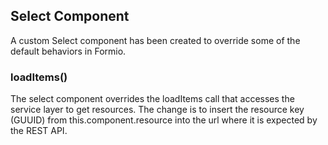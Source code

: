 ## Select Component

A custom Select component has been created to override some of the default behaviors in Formio.

### loadItems()
The select component overrides the loadItems call that accesses the service layer to get resources.  The change is to 
insert the resource key (GUUID) from this.component.resource into the url where it is expected by the REST API.
 
